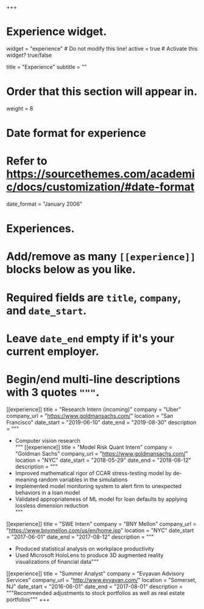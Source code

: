+++
# Experience widget.
widget = "experience"  # Do not modify this line!
active = true  # Activate this widget? true/false

title = "Experience"
subtitle = ""

# Order that this section will appear in.
weight = 8

# Date format for experience
#   Refer to https://sourcethemes.com/academic/docs/customization/#date-format
date_format = "January 2006"

# Experiences.
#   Add/remove as many `[[experience]]` blocks below as you like.
#   Required fields are `title`, `company`, and `date_start`.
#   Leave `date_end` empty if it's your current employer.
#   Begin/end multi-line descriptions with 3 quotes `"""`.
[[experience]]
  title = "Research Intern (incoming)"
  company = "Uber"
  company_url = "https://www.goldmansachs.com/"
  location = "San Francisco"
  date_start = "2019-06-10"
  date_end = "2019-08-30"
  description = """
  * Computer vision research   
  """
[[experience]]
  title = "Model Risk Quant Intern"
  company = "Goldman Sachs"
  company_url = "https://www.goldmansachs.com/"
  location = "NYC"
  date_start = "2018-05-29"
  date_end = "2018-08-12"
  description = """
  * Improved mathematical rigor of CCAR stress-testing model by de-meaning random variables in the simulations
  * Implemented model monitoring system to alert firm to unexpected behaviors in a loan model 
  * Validated appropriateness of ML model for loan defaults by applying lossless dimension reduction  
  """

[[experience]]
  title = "SWE Intern"
  company = "BNY Mellon"
  company_url = "https://www.bnymellon.com/us/en/home.jsp"
  location = "NYC"
  date_start = "2017-06-01"
  date_end = "2017-08-12"
  description = """
  * Produced statistical analysis on workplace productivity  
  * Used Microsoft HoloLens to produce 3D augmented reality visualizations of financial data"""

[[experience]]
  title = "Summer Analyst"
  company = "Evyavan Advisory Services"
  company_url = "http://www.evyavan.com/"
  location = "Somerset, NJ"
  date_start = "2016-06-01"
  date_end = "2017-08-01"
  description = """Recommended adjustments to stock portfolios as well as real estate portfolios"""
+++
